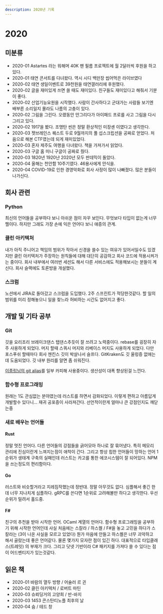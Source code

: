 ```yaml
---
description: 2020년 기록
---
```


# 2020

## 미분류

* 2020-01 Astartes 라는 워해머 40K 팬 필름 프로젝트에 월 2달러씩 후원을 하고 있다.
* 2020-01 태연 콘서트를 다녀왔다. 역시 시디 백만장 씹어먹은 라이브였다 
* 2020-02 태연 생일이벤트로 39천원을 태연갤러리에 후원했다.
* 2020-02 글을 재미있게 쓰면 쓸 때도 재미있다. 친구들도 재미있다고 해줘서 기분이 좋다.
* 2020-02 산업기능요원을 시작했다. 사람이 간사하다고 군대가는 사람들 보기엔 배부른 소리일지 몰라도 나름의 고충이 있다.
* 2020-02 그림을 그린다. 오랬동안 안그리다가 아이패드 프로를 사고 그림을 다시 그리고 있다.
* 2020-02 1917을 봤다. 조명탄 씬은 정말 환상적인 미장셴 이였다고 생각한다.
* 2020-03 젯브레인스 퀘스트 두로 9월까지의 풀 섭스크립션을 공짜로 얻었다. 처음으로 해본 CTF였는데 되게 재미있었다.
* 2020-03 혼자 제주도 여행을 다녀왔다. 책을 가져가서 읽었다.
* 2020-03 구글 홈 미니 구글이 공짜로 줬다.
* 2020-03 1820년 1920냔 2020년 모두 판데믹이 돌았다.
* 2020-04 올해는 천안함 10주기였다. 46용사에게 안식을.
* 2020-04 COVID-19로 인한 경영악화로 회사 사정이 많이 나빠졌다. 많은 분들이 나가신다. 

## 회사 관련

### Python

최신의 언어들을 공부하다 보니 아쉬운 점이 자꾸 보인다. 무엇보다 타입이 없는게 너무 헬이다. 하지만 그래도 가장 손에 익은 언어다 보니 애증의 관계.

### 클린 아키텍처

내가 아직 주니어고 책임의 범위가 작아서 신경을 쓸수 있는 여유가 있어서일수도 있겠지만 클린 아키텍처가 주장하는 원칙들에 대해 대단히 공감하고 회사 코드에 적용시켜가는 중이다. 회사 내부에서 여러번 세션도 해서 다른 서비스에도 적용해보시는 분들이 계신다. 회사 슬랙에도 토론방을 개설했다.

### 스크럼

노션에서 JIRA로 돌아갔고 스크럼을 도입했다. 2주 스프린트가 적당한것같다. 할 일의 범위를 미리 정해놓으니 일을 찾느라 허비하는 시간도 없어지고 좋다.

## 개발 및 기타 공부

### Git

깃을 요리조리 브레이크댄스 탭댄스추듯이 잘 쓰려고 노력중이다. rebase를 굉장히 자주 사용하게 되었다. 머지 할때 스쿼시 머지와 리베이스 머지도 사용하게 되었다. 다만 포스푸쉬 할때마다 회사 젠킨스 깃이 박살나서 슬프다. GitKraken도 깃 울렁증 없애는데 도움되었다. 깃 내부 원리를 알면 좀 쉬워진다. 

[이종립님의 git alias](https://johngrib.github.io/wiki/git-alias/)를 일부 카피해 사용중이다. 생산성이 대폭 향상된걸 느낀다.

### 함수형 프로그래밍

원래는 1도 관심없는 분야였는데 러스트를 하면서 감화되었다. 이렇게 편하고 아름답게 개발할수 있다니... 재귀 공포증이 사라져간다. 선언적이란게 얼마나 큰 강점인지도 깨닫는중

### 새로 배우는 언어들

#### Rust

정말 멋진 언어다. 다른 언어들의 강점들을 긁어모아 하나로 잘 묶어냈다. 특히 메모리 관리에 진심이란게 느껴지는점이 애착이 간다. 그리고 항상 힙한 언어들이 망하는 언어 1순위가 생태계 구축의 실패인데 러스트는 카고를 통한 에코시스템이 잘 되어있다. NPM을 쓰는정도의 편리함이다.

#### Go

러스트와 비슷할거라고 지레짐작했는데 정반대. 정말 아무것도 없다. 심플해서 좋긴 한데 너무 지나치게 심플하다. gRPC를 쓴다면 1순위로 고려해볼만 하다고 생각한다. 우선순위가 밀려서 홀드중.

#### F\#

친구의 추천을 받아 시작한 언어. OCaml 계열의 언어다. 함수형 프로그래밍을 공부하기 위해 시작한 언어인데 사실 처음에는 스칼라 / 하스켈 / F\#을 놓고 고민을 하다가 스칼라는 \(3이 나온 사실을 모르고 있었다\) 뭔가 마음에 안들고 하스켈은 너무 괴악하고 해서 골랐는데 좋은 언어같다. 물론 몇가지 모자란 점이 있긴 하다. 대표적으로 타입클래스\(트레잇\) 의 부재가 크다. 그리고 닷넷 기반이라 C\# 패키지를 가져다 쓸 수 있다는 점이 어드벤티지가 있는것같다.

## 읽은 책

* 2020-01 바람의 열두 방향 / 어슐러 르 귄 
* 2020-02 클린 아키텍처 / 로버트 마틴
* 2020-03 슈뢰딩거의 고양희 / 반-바지
* 2020-03 1453 콘스탄티노플 최후의 날
* 2020-04  숨 / 테드 창


